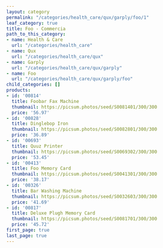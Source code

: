 ```yaml
---
layout: category
permalink: "/categories/health_care/qux/garply/foo/1"
leaf_category: true
title: Foo - Commercia
path_to_this_category:
- name: Health & Care
  url: "/categories/health_care"
- name: Qux
  url: "/categories/health_care/qux"
- name: Garply
  url: "/categories/health_care/qux/garply"
- name: Foo
  url: "/categories/health_care/qux/garply/foo"
child_categories: []
products:
- id: '00814'
  title: Foobar Fax Machine
  thumbnail: https://picsum.photos/seed/S0081401/300/300
  price: '56.97'
- id: '00828'
  title: Dinglebop Iron
  thumbnail: https://picsum.photos/seed/S0082801/300/300
  price: '36.89'
- id: '00693'
  title: Quuz Printer
  thumbnail: https://picsum.photos/seed/S0069302/300/300
  price: '53.45'
- id: '00413'
  title: Foo Memory Card
  thumbnail: https://picsum.photos/seed/S0041301/300/300
  price: '38.17'
- id: '00326'
  title: Bar Washing Machine
  thumbnail: https://picsum.photos/seed/S0032603/300/300
  price: '41.69'
- id: '00817'
  title: Deluxe Plugh Memory Card
  thumbnail: https://picsum.photos/seed/S0081701/300/300
  price: '45.72'
first_page: true
last_page: true
---
```

